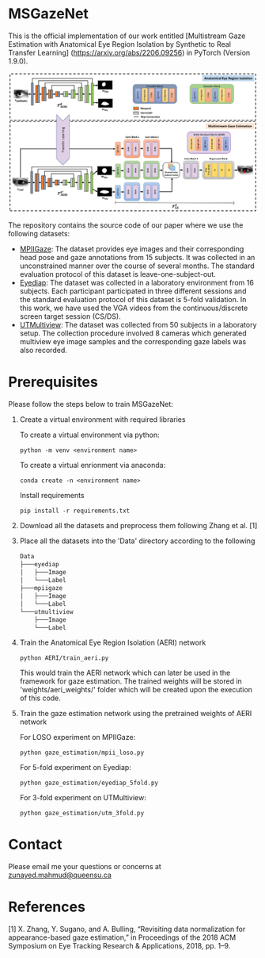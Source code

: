 # MSGazeNet
This is the official implementation of our work entitled [Multistream Gaze Estimation with Anatomical Eye Region Isolation by Synthetic to Real Transfer Learning] (https://arxiv.org/abs/2206.09256) in PyTorch (Version 1.9.0).

![Alt text](/figures/msgazenet.png?raw=true "Optional Title") 

The repository contains the source code of our paper where we use the following datasets: 

* [MPIIGaze](https://www.mpi-inf.mpg.de/departments/computer-vision-and-machine-learning/research/gaze-based-human-computer-interaction/appearance-based-gaze-estimation-in-the-wild): The dataset provides eye images and their corresponding head pose and gaze annotations from 15 subjects. It was collected in an unconstrained manner over the course of several months. The standard evaluation protocol of this dataset is leave-one-subject-out.  
* [Eyediap](https://www.idiap.ch/en/dataset/eyediap): The dataset was collected in a laboratory environment from 16 subjects. Each participant participated in three different sessions and the standard evaluation protocol of this dataset is 5-fold validation. In this work, we have used the VGA videos from the continuous/discrete screen target session (CS/DS).  
* [UTMultiview](https://www.ut-vision.org/datasets/): The dataset was collected from 50 subjects in a laboratory setup. The collection procedure involved 8 cameras which generated multiview eye image samples and the corresponding gaze labels was also recorded. 

# Prerequisites
Please follow the steps below to train MSGazeNet:
1. Create a virtual environment with required libraries 

    To create a virtual environment via python:
    ```
    python -m venv <environment name>
    ```

    To create a virtual enrionment via anaconda:
    ```
    conda create -n <environment name>
    ```
    Install requirements
    ```
    pip install -r requirements.txt
    ```
3. Download all the datasets and preprocess them following Zhang et al. [1] 
4. Place all the datasets into the 'Data' directory according to the following 
    ```
    Data
    ├───eyediap
    │   ├───Image
    │   └───Label
    ├───mpiigaze
    │   ├───Image
    │   └───Label
    └───utmultiview
        ├───Image
        └───Label
    ```
5. Train the Anatomical Eye Region Isolation (AERI) network 
    ```
    python AERI/train_aeri.py
    ```
    This would train the AERI network which can later be used in the framework for gaze estimation. The trained weights will be stored in 'weights/aeri_weights/' folder which will be created upon the execution of this code.
6. Train the gaze estimation network using the pretrained weights of AERI network 

    For LOSO experiment on MPIIGaze:
    ```
    python gaze_estimation/mpii_loso.py
    ```
    For 5-fold experiment on Eyediap:
    ```
    python gaze_estimation/eyediap_5fold.py
    ```
    For 3-fold experiment on UTMultiview:
    ```
    python gaze_estimation/utm_3fold.py
    ```
# Contact 
Please email me your questions or concerns at zunayed.mahmud@queensu.ca
# References   
[1] X. Zhang, Y. Sugano, and A. Bulling, “Revisiting data normalization
for appearance-based gaze estimation,” in Proceedings of the 2018 ACM
Symposium on Eye Tracking Research & Applications, 2018, pp. 1–9.
